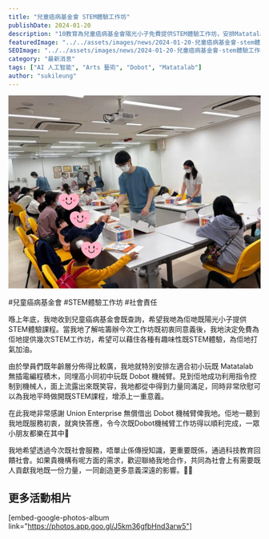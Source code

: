 ```yaml
---
title: "兒童癌病基金會 STEM體驗工作坊"
publishDate: 2024-01-20
description: "10教育為兒童癌病基金會陽光小子免費提供STEM體驗工作坊，安排Matatalab無插電編程積木和Dobot機械臂活動，通過科技教育回饋社會，為有需要的人貢獻力量。"
featuredImage: "../../assets/images/news/2024-01-20-兒童癌病基金會-stem體驗工作坊/image1.jpg"
SEOImage: "../../assets/images/news/2024-01-20-兒童癌病基金會-stem體驗工作坊/image1.jpg"
category: "最新消息"
tags: ["AI 人工智能", "Arts 藝術", "Dobot", "Matatalab"]
author: "sukileung"
---
```


![](../../assets/images/news/2024-01-20-兒童癌病基金會-stem體驗工作坊/image2.jpg)

#兒童癌病基金會 #STEM體驗工作坊 #社會責任

喺上年底，我哋收到兒童癌病基金會既查詢，希望我哋為佢哋既陽光小子提供STEM體驗課程。當我地了解咗籌辦今次工作坊既初衷同意義後，我地決定免費為佢地提供幾次STEM工作坊，希望可以藉住各種有趣味性既STEM體驗，為佢地打氣加油。

由於學員們既年齡層分佈得比較廣，我地就特別安排左適合初小玩既 Matatalab 無插電編程積木，同埋高小同初中玩既 Dobot 機械臂。見到佢地成功利用指令控制到機械人，面上流露出來既笑容，我地都從中得到力量同滿足，同時非常欣慰可以為我地平時做開既STEM課程，增添上一重意義。

在此我哋非常感謝 Union Enterprise 無償借出 Dobot 機械臂俾我地。佢地一聽到我地既服務初衷，就爽快答應，令今次既Dobot機械臂工作坊得以順利完成，一眾小朋友都樂在其中🌈

我地希望透過今次既社會服務，唔單止係傳授知識，更重要既係，通過科技教育回饋社會。如果貴機構有呢方面的需求，歡迎聯絡我地合作，共同為社會上有需要既人貢獻我地既一份力量，一同創造更多意義深遠的影響。🌱💪

## 更多活動相片

[embed-google-photos-album link="https://photos.app.goo.gl/J5km36gfbHnd3arw5"]
